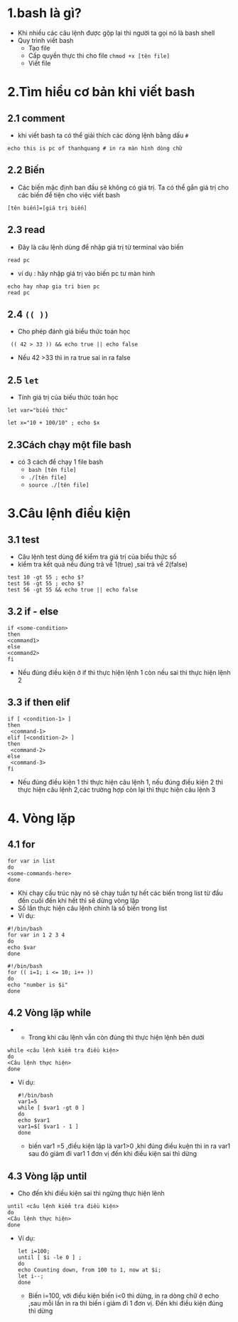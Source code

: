 # 1.bash là gì?
- Khi nhiều các câu lệnh được gộp lại thì người ta gọi nó là bash shell
- Quy trình viết bash
  - Tạo file
  - Cấp quyền thực thi cho file `chmod +x [tên file]`
  - Viết file

# 2.Tìm hiểu cơ bản khi viết bash
## 2.1 comment
- khi viết bash ta có thể giải thích các dòng lệnh bằng dấu `#`

```
echo this is pc of thanhquang # in ra màn hình dòng chữ
```
## 2.2 Biến
- Các biến mặc định ban đầu sẽ không có giá trị. Ta có thể gắn giá trị cho các biến để tiện cho việc viết bash

```
[tên biến]=[giá trị biến]
```
## 2.3 read
- Đây là câu lệnh dùng để nhập giá trị từ terminal vào biến
```
read pc
```
- ví dụ : hãy nhập giá trị vào biến pc tư màn hinh

```
echo hay nhap gia tri bien pc 
read pc
```
## 2.4 `(( ))`
- Cho phép đánh giá biểu thức toán học

```
 (( 42 > 33 )) && echo true || echo false
```
- Nếu 42 >33 thì in ra true sai in ra false

## 2.5 `let`
- Tính giá trị của biếu thức toán học

```
let var="biểu thức"
```

```
let x="10 + 100/10" ; echo $x
```


## 2.3Cách chạy một file bash
- có 3 cách để chạy 1 file bash
  - `bash [tên file]`
  - `./[tên file]`
  - `source ./[tên file]`

# 3.Câu lệnh điều kiện 
## 3.1 test
- Câu lệnh test dùng để kiểm tra giá trị của biểu thức số 
- kiểm tra kết quả nếu đúng trả về 1(true) ,sai trả về 2(false)

```
test 10 -gt 55 ; echo $?
test 56 -gt 55 ; echo $?
test 56 -gt 55 && echo true || echo false
```

## 3.2 if - else
```
if <some-condition>
then
<command1>
else
<command2>
fi
```
- Nếu đúng điều kiện ở if thì thực hiện lệnh 1 còn nếu sai thì thực hiện lệnh 2

## 3.3 if then elif
```
if [ <condition-1> ]
then
 <command-1>
elif [<condition-2> ]
then
 <command-2>
else
 <command-3>
fi
```

- Nếu đúng điều kiện 1 thì thực hiện câu lệnh 1, nếu đúng điều kiện 2 thì thực hiện câu lệnh 2,các trường hợp còn lại thì thực hiện câu lệnh 3

# 4. Vòng lặp
## 4.1 for
```
for var in list
do
<some-commands-here>
done
```

- Khi chạy cấu trúc này nó sẽ chạy tuần tự hết các biến trong list  từ đầu đến cuối đến khi hết thì sẽ dừng vòng lặp 
- Số lần thực hiện câu lệnh chính là số biến trong list
- Ví dụ:

```
#!/bin/bash
for var in 1 2 3 4
do 
echo $var
done
```
```
#!/bin/bash
for (( i=1; i <= 10; i++ ))
do
echo "number is $i"
done
```

## 4.2 Vòng lặp while
- - Trong khi câu lệnh vẫn còn đúng thì thực hiện lệnh bên dưới
```
while <câu lệnh kiểm tra điều kiện>
do
<Câu lệnh thực hiện>
done
```
- Ví dụ:

    ```
    #!/bin/bash
    var1=5
    while [ $var1 -gt 0 ]
    do
    echo $var1
    var1=$[ $var1 - 1 ]
    done
    ```
    - biến var1 =5 ,điều kiện lặp là var1>0 ,khi đúng điều kuện thì in ra var1 sau đó giảm đi var1 1 đơn vị đến khi điều kiện sai thì dừng
## 4.3 Vòng lặp until

- Cho đến khi điều kiện sai thì ngừng thực hiện lênh

```
until <câu lệnh kiểm tra điều kiện>
do
<Câu lệnh thực hiện>
done
```
- Ví dụ:


    ```
    let i=100;
    until [ $i -le 0 ] ;
    do
    echo Counting down, from 100 to 1, now at $i;
    let i--;
    done
    ```
    - Biến i=100, với điều kiện biến i<0 thì dừng, in ra dòng chữ ở echo ,sau mỗi lần in ra thì biến i giảm đi 1 đơn vị. Đến khi điều kiện đúng thì dừng